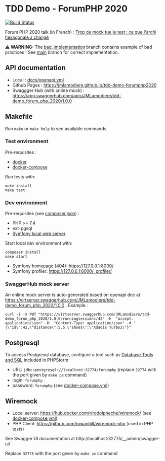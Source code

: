 # TDD Demo - ForumPHP 2020

[![Build Status](https://travis-ci.com/JMLamodiere/tdd-demo-forumphp2020.svg?branch=main)](https://travis-ci.com/JMLamodiere/tdd-demo-forumphp2020)

Forum PHP 2020 talk (in French) : [Trop de mock tue le test : ce que l'archi hexagonale a changé](https://event.afup.org/forum-php-2020/programme-forum-php-2020/#3414)

:warning: **WARNING:** The [bad_implementation](https://github.com/JMLamodiere/tdd-demo-forumphp2020/tree/bad_implementation)
branch contains example of bad practices ! See [main](https://github.com/JMLamodiere/tdd-demo-forumphp2020) branch
for correct implementation.

## API documentation

- Local : [docs/openapi.yml](docs/openapi.yml)
- Github Pages : https://jmlamodiere.github.io/tdd-demo-forumphp2020
- Swaggger Hub (with online mock) : https://app.swaggerhub.com/apis/JMLamodiere/tdd-demo_forum_php_2020/1.0.0

## Makefile

Run `make` or `make help` to see available commands.

### Test environment

Pre-requisites :

- [docker](https://www.docker.com/)
- [docker-compose](https://docs.docker.com/compose/)

Run tests with:

    make install
    make test

### Dev environment

Pre-requisites (see [composer.json](composer.json)) :

- PHP >= 7.4
- ext-pgsql
- [Symfony local web server](https://symfony.com/doc/current/setup/symfony_server.html)

Start local dev environment with:

```
composer install
make start
```

- Symfony homepage (404): https://127.0.0.1:8000/
- Symfony profiler: https://127.0.0.1:8000/_profiler/

### SwaggerHub mock server

An online mock server is auto-generated based on openapi doc at https://virtserver.swaggerhub.com/JMLamodiere/tdd-demo_forum_php_2020/1.0.0 . Example :

    curl -i -X PUT "https://virtserver.swaggerhub.com/JMLamodiere/tdd-demo_forum_php_2020/1.0.0/runningsessions/42" -H  "accept: application/json" -H  "Content-Type: application/json" -d "{\"id\":42,\"distance\":5.5,\"shoes\":\"Adadis Turbo2\"}"

## Postgresql

To access Postgresql database, configure a tool such as
[Database Tools and SQL](https://www.jetbrains.com/help/phpstorm/connecting-to-a-database.html#connect-to-postgresql-database)
included in PHPStorm:

- URL: `jdbc:postgresql://localhost:32774/forumphp` (replace `32774` with the port given by `make ps` command)
- login: `forumphp`
- password: `forumphp` (see [docker-compose.yml](docker-compose.yml))

## Wiremock

- Local server: https://hub.docker.com/r/rodolpheche/wiremock/ (see [docker-compose.yml](docker-compose.yml))
- PHP Client: https://github.com/rowanhill/wiremock-php (used in PHP tests)

See Swagger UI documentation at http://localhost:32775/__admin/swagger-ui/

Replace `32775` with the port given by `make ps` command
